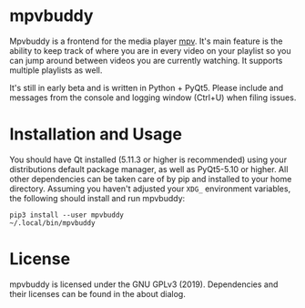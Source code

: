# mpvbuddy

Mpvbuddy is a frontend for the media player [mpv](https://mpv.io). It's main feature is the ability to keep track of where you are in every video on your playlist so you can jump around between videos you are currently watching. It supports multiple playlists as well.

It's still in early beta and is written in Python + PyQt5. Please include and messages from the console and logging window (Ctrl+U) when filing issues.

# Installation and Usage

You should have Qt installed (5.11.3 or higher is recommended) using your distributions default package manager, as well as PyQt5-5.10 or higher. All other dependencies can be taken care of by pip and installed to your home directory. Assuming you haven't adjusted your `XDG_` environment variables, the following should install and run mpvbuddy:

```
pip3 install --user mpvbuddy
~/.local/bin/mpvbuddy

```

# License

mpvbuddy is licensed under the GNU GPLv3 (2019). Dependencies and their licenses can be found in the about dialog. 
